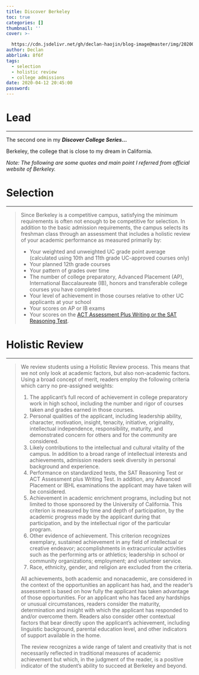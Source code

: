 ```yaml
---
title: Discover Berkeley
toc: true
categories: []
thumbnail: ''
cover: >-

  https://cdn.jsdelivr.net/gh/declan-haojin/blog-image@master/img/20200412204451.png
author: Declan
abbrlink: 8f6f
tags:
  - selection
  - holistic review
  - college admissions
date: 2020-04-12 20:45:00
password:
---
```

# Lead

---

The second one in my ***Discover College Series...***

Berkeley, the college that is close to my dream in California.

*Note: The following are some quotes and main point I referred from official website of Berkeley.*

<!--more-->

#  Selection

---

> Since Berkeley is a competitive campus, satisfying the minimum requirements is often not enough to be competitive for selection. In addition to the basic admission requirements, the campus selects its freshman class through an assessment that includes a holistic review of your academic performance as measured primarily by:
>
> - Your weighted and unweighted UC grade point average (calculated using 10th and 11th grade UC-approved courses only)
> - Your planned 12th grade courses
> - Your pattern of grades over time
> - The number of college preparatory, Advanced Placement (AP), International Baccalaureate (IB), honors and transferable college courses you have completed
> - Your level of achievement in those courses relative to other UC applicants at your school
> - Your scores on AP or IB exams
> - Your scores on the [ACT Assessment Plus Writing or the SAT Reasoning Test](http://admission.universityofcalifornia.edu/freshman/requirements/examination-requirement/index.html).


# Holistic Review

---

> We review students using a Holistic Review process. This means that we not only look at academic factors, but also non-academic factors. Using a broad concept of merit, readers employ the following criteria which carry no pre-assigned weights:
>
> 1. The applicant’s full record of achievement in college preparatory work in high school, including the number and rigor of courses taken and grades earned in those courses.
> 2. Personal qualities of the applicant, including leadership ability, character, motivation, insight, tenacity, initiative, originality, intellectual independence, responsibility, maturity, and demonstrated concern for others and for the community are considered.
> 3. Likely contributions to the intellectual and cultural vitality of the campus. In addition to a broad range of intellectual interests and achievements, admission readers seek diversity in personal background and experience.
> 4. Performance on standardized tests, the SAT Reasoning Test or ACT Assessment plus Writing Test. In addition, any Advanced Placement or IBHL examinations the applicant may have taken will be considered.
> 5. Achievement in academic enrichment programs, including but not limited to those sponsored by the University of California. This criterion is measured by time and depth of participation, by the academic progress made by the applicant during that participation, and by the intellectual rigor of the particular program.
> 6. Other evidence of achievement. This criterion recognizes exemplary, sustained achievement in any field of intellectual or creative endeavor; accomplishments in extracurricular activities such as the performing arts or athletics; leadership in school or community organizations; employment; and volunteer service.
> 7. Race, ethnicity, gender, and religion are excluded from the criteria.
>
> All achievements, both academic and nonacademic, are considered in the context of the opportunities an applicant has had, and the reader’s assessment is based on how fully the applicant has taken advantage of those opportunities. For an applicant who has faced any hardships or unusual circumstances, readers consider the maturity, determination and insight with which the applicant has responded to and/or overcome them. Readers also consider other contextual factors that bear directly upon the applicant’s achievement, including linguistic background, parental education level, and other indicators of support available in the home.
>
> The review recognizes a wide range of talent and creativity that is not necessarily reflected in traditional measures of academic achievement but which, in the judgment of the reader, is a positive indicator of the student’s ability to succeed at Berkeley and beyond.